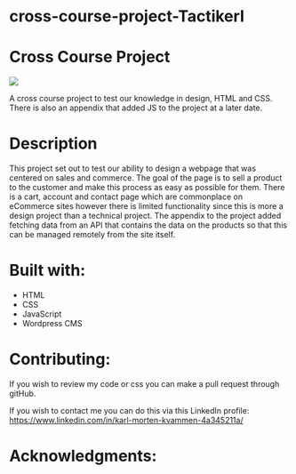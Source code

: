 # cross-course-project-Tactikerl

# Cross Course Project

![](c:%5CUsers%5Ckarlm%5COneDrive%5CBilder%5CGameHubImage.PNG)

A cross course project to test our knowledge in design, HTML and CSS. There is also an appendix that added JS to the project at a later date.

# Description

This project set out to test our ability to design a webpage that was centered on sales and commerce. The goal of the page is to sell a product to the customer and make this process as easy as possible for them. There is a cart, account and contact page which are commonplace on eCommerce sites however there is limited functionality since this is more a design project than a technical project.
The appendix to the project added fetching data from an API that contains the data on the products so that this can be managed remotely from the site itself.

# Built with:

- HTML
- CSS
- JavaScript
- Wordpress CMS

# Contributing:

If you wish to review my code or css you can make a pull request through gitHub.

If you wish to contact me you can do this via this LinkedIn profile: https://www.linkedin.com/in/karl-morten-kvammen-4a345211a/

# Acknowledgments:
